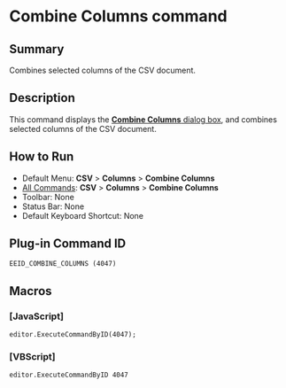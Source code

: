 # Combine Columns command

## Summary

Combines selected columns of the CSV document.

## Description

This command displays the [**Combine Columns** dialog box](../../dlg/combine_columns/index), and combines selected columns of the CSV document.

## How to Run

- Default Menu: **CSV** \> **Columns** \> **Combine Columns**
- [All Commands](../tools/all_commands): **CSV** \> **Columns** \> **Combine Columns**
- Toolbar: None
- Status Bar: None
- Default Keyboard Shortcut: None

## Plug-in Command ID

```
EEID_COMBINE_COLUMNS (4047)```

## Macros

### \[JavaScript\]

```
editor.ExecuteCommandByID(4047);
```

### \[VBScript\]

```
editor.ExecuteCommandByID 4047
```
